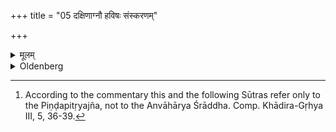 +++
title = "05 दक्षिणाग्नौ हविषः संस्करणम्"

+++

<details><summary>मूलम्</summary>

दक्षिणाग्नौ हविषः संस्करणम् ५
</details>

<details><summary>Oldenberg</summary>

5. [^3]  The Havis is prepared (by one who has set up the sacred Śrauta fires) in the Dakṣiṇāgni (i.e. in that of the three fires which is situated towards the south).


[^3]:  According to the commentary this and the following Sūtras refer only to the Piṇḍapitṛyajña, not to the Anvāhārya Śrāddha. Comp. Khādira-Gṛhya III, 5, 36-39.
</details>

